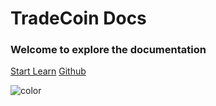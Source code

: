 # TradeCoin Docs

### Welcome to explore the documentation

[Start Learn](./homepages/home.md)
[Github](https://github.com/AlexFedotovqq/TradeCoin)

![color](#D3D8E0)
